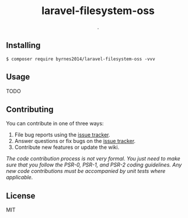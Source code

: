 <h1 align="center"> laravel-filesystem-oss </h1>

<p align="center"> .</p>


## Installing

```shell
$ composer require byrnes2014/laravel-filesystem-oss -vvv
```

## Usage

TODO

## Contributing

You can contribute in one of three ways:

1. File bug reports using the [issue tracker](https://github.com/byrnes2014/laravel-filesystem-oss/issues).
2. Answer questions or fix bugs on the [issue tracker](https://github.com/byrnes2014/laravel-filesystem-oss/issues).
3. Contribute new features or update the wiki.

_The code contribution process is not very formal. You just need to make sure that you follow the PSR-0, PSR-1, and PSR-2 coding guidelines. Any new code contributions must be accompanied by unit tests where applicable._

## License

MIT